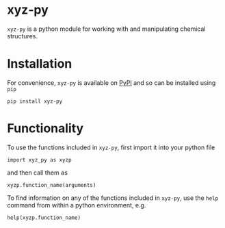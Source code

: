 # xyz-py

`xyz-py` is a python module for working with and manipulating chemical structures. 

# Installation

For convenience, `xyz-py` is available on [PyPI](https://pypi.org/project/xyz-py/) and so can be installed using `pip`

```
pip install xyz-py
```

# Functionality

To use the functions included in `xyz-py`, first import it into your python file
```
import xyz_py as xyzp
```
and then call them as 
```
xyzp.function_name(arguments)
```

To find information on any of the functions included in `xyz-py`, use the `help` command from within a python environment, e.g.

```
help(xyzp.function_name)
```